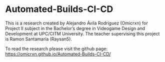 # Automated-Builds-CI-CD
This is a research created by Alejandro Ávila Rodríguez (Omicrxn) for Project II subject in the Bachelor’s degree in Videogame Design and Development at UPC/CITM University. The teacher supervising this project is Ramon Santamaría (Raysan5).

To read the research please visit the github page: https://omicrxn.github.io/Automated-Builds-CI-CD/
